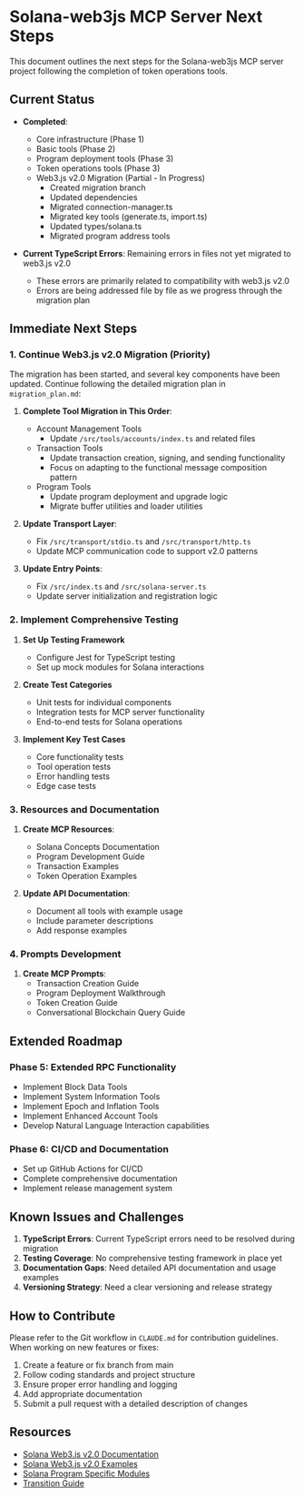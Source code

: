 # Solana-web3js MCP Server Next Steps

This document outlines the next steps for the Solana-web3js MCP server project following the completion of token operations tools.

## Current Status

- **Completed**:
  - Core infrastructure (Phase 1)
  - Basic tools (Phase 2)
  - Program deployment tools (Phase 3)
  - Token operations tools (Phase 3)
  - Web3.js v2.0 Migration (Partial - In Progress)
    - Created migration branch
    - Updated dependencies
    - Migrated connection-manager.ts
    - Migrated key tools (generate.ts, import.ts)
    - Updated types/solana.ts
    - Migrated program address tools

- **Current TypeScript Errors**: Remaining errors in files not yet migrated to web3.js v2.0
  - These errors are primarily related to compatibility with web3.js v2.0
  - Errors are being addressed file by file as we progress through the migration plan

## Immediate Next Steps

### 1. Continue Web3.js v2.0 Migration (Priority)

The migration has been started, and several key components have been updated. Continue following the detailed migration plan in `migration_plan.md`:

1. **Complete Tool Migration in This Order**:
   - Account Management Tools
     - Update `/src/tools/accounts/index.ts` and related files
   - Transaction Tools
     - Update transaction creation, signing, and sending functionality
     - Focus on adapting to the functional message composition pattern
   - Program Tools
     - Update program deployment and upgrade logic
     - Migrate buffer utilities and loader utilities

2. **Update Transport Layer**:
   - Fix `/src/transport/stdio.ts` and `/src/transport/http.ts`
   - Update MCP communication code to support v2.0 patterns

3. **Update Entry Points**:
   - Fix `/src/index.ts` and `/src/solana-server.ts`
   - Update server initialization and registration logic

### 2. Implement Comprehensive Testing

1. **Set Up Testing Framework**
   - Configure Jest for TypeScript testing
   - Set up mock modules for Solana interactions

2. **Create Test Categories**
   - Unit tests for individual components
   - Integration tests for MCP server functionality
   - End-to-end tests for Solana operations

3. **Implement Key Test Cases**
   - Core functionality tests
   - Tool operation tests
   - Error handling tests
   - Edge case tests

### 3. Resources and Documentation

1. **Create MCP Resources**:
   - Solana Concepts Documentation
   - Program Development Guide
   - Transaction Examples
   - Token Operation Examples

2. **Update API Documentation**:
   - Document all tools with example usage
   - Include parameter descriptions
   - Add response examples

### 4. Prompts Development

1. **Create MCP Prompts**:
   - Transaction Creation Guide
   - Program Deployment Walkthrough
   - Token Creation Guide
   - Conversational Blockchain Query Guide

## Extended Roadmap

### Phase 5: Extended RPC Functionality

- Implement Block Data Tools
- Implement System Information Tools
- Implement Epoch and Inflation Tools
- Implement Enhanced Account Tools
- Develop Natural Language Interaction capabilities

### Phase 6: CI/CD and Documentation

- Set up GitHub Actions for CI/CD
- Complete comprehensive documentation
- Implement release management system

## Known Issues and Challenges

1. **TypeScript Errors**: Current TypeScript errors need to be resolved during migration
2. **Testing Coverage**: No comprehensive testing framework in place yet
3. **Documentation Gaps**: Need detailed API documentation and usage examples
4. **Versioning Strategy**: Need a clear versioning and release strategy

## How to Contribute

Please refer to the Git workflow in `CLAUDE.md` for contribution guidelines. When working on new features or fixes:

1. Create a feature or fix branch from main
2. Follow coding standards and project structure
3. Ensure proper error handling and logging
4. Add appropriate documentation
5. Submit a pull request with a detailed description of changes

## Resources

- [Solana Web3.js v2.0 Documentation](https://solana-labs.github.io/solana-web3.js/)
- [Solana Web3.js v2.0 Examples](https://solana-labs.github.io/solana-web3.js/example/)
- [Solana Program Specific Modules](https://github.com/solana-program)
- [Transition Guide](https://www.helius.dev/blog/how-to-start-building-with-the-solana-web3-js-2-0-sdk)